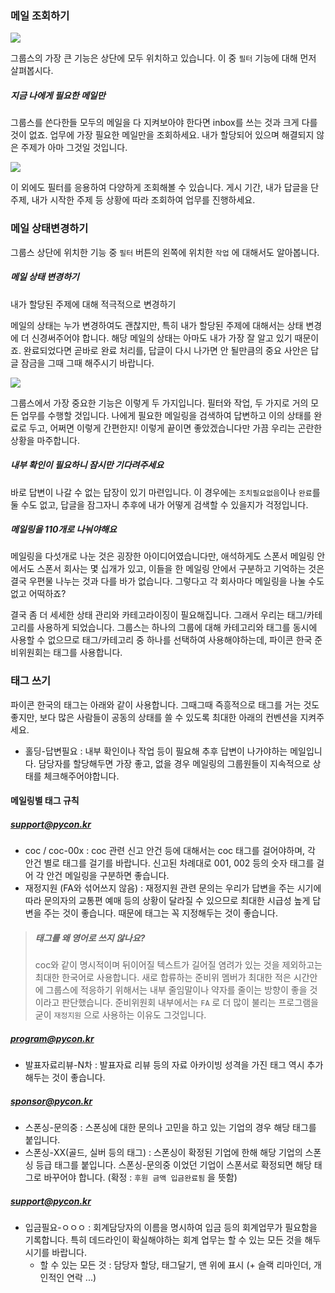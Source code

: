 
### 메일 조회하기

![](https://lh6.googleusercontent.com/ClIjJd8_DGKfIBErDJxbuKXE1GVkht_DrJ5MB3oaHvieE6CRuyL2wPvFBGEghQ3Jw-1Ln6i775bANEeI2wIaL7_ec-Czi-rResyggN9VAWdklVZJ1ev3Pp4BQZqG_WCvv-BtivXJ)

그룹스의 가장 큰 기능은 상단에 모두 위치하고 있습니다. 이 중 `필터` 기능에 대해 먼저 살펴봅시다.

##### 지금 나에게 필요한 메일만
그룹스를 쓴다한들 모두의 메일을 다 지켜보아야 한다면 inbox를 쓰는 것과 크게 다를 것이 없죠. 업무에 가장 필요한 메일만을 조회하세요. 내가 할당되어 있으며 해결되지 않은 주제가 아마 그것일 것입니다. 

![](https://lh3.googleusercontent.com/Z4R0kRJzwkhwyLh4BEMh_I46QFlm_Lx5NXRjtTSpYf-AjSvJ9Y7sSrqSLmm796ulvdabmxLIh5EBFeOzu6KPzz6Z26cRJyPwD9sP4PR7fL-Pl13m2-YS9Uz50iVVc9khmIYKeLkM)

이 외에도 필터를 응용하여 다양하게 조회해볼 수 있습니다. 게시 기간, 내가 답글을 단 주제, 내가 시작한 주제 등 상황에 따라 조회하여 업무를 진행하세요.

### 메일 상태변경하기

그룹스 상단에 위치한 기능 중 `필터` 버튼의 왼쪽에 위치한 `작업` 에 대해서도 알아봅니다.

##### 메일 상태 변경하기
내가 할당된 주제에 대해 적극적으로 변경하기

메일의 상태는 누가 변경하여도 괜찮지만, 특히 내가 할당된 주제에 대해서는 상태 변경에 더 신경써주어야 합니다. 해당 메일의 상태는 아마도 내가 가장 잘 알고 있기 때문이죠. 완료되었다면 곧바로 완료 처리를, 답글이 다시 나가면 안 될만큼의 중요 사안은 답글 잠금을 그때 그때 해주시기 바랍니다.

![](https://lh4.googleusercontent.com/igFYlNQPmlqSWrb2ozrvroTJCtv7hDCO_ZJ7y6FAdCkgYZpK8DtockmmfkvTbtJCTicZPIf1QnJ5zEXZEkS5_m4Rg_S02geJb5kSeW3vmUV1yKOH4pdP5Bo48ndAiH0H99UIXq7U)

그룹스에서 가장 중요한 기능은 이렇게 두 가지입니다. 필터와 작업, 두 가지로 거의 모든 업무를 수행할 것입니다. 나에게 필요한 메일링을 검색하여 답변하고 이의 상태를 완료로 두고, 어쩌면 이렇게 간편한지! 이렇게 끝이면 좋았겠습니다만 가끔 우리는 곤란한 상황을 마주합니다.

##### 내부 확인이 필요하니 잠시만 기다려주세요

바로 답변이 나갈 수 없는 답장이 있기 마련입니다. 이 경우에는 `조치필요없음`이나 `완료`를 둘 수도 없고, 답글을 잠그자니 추후에 내가 어떻게 검색할 수 있을지가 걱정입니다.

##### 메일링을 110개로 나눠야해요

메일링을 다섯개로 나눈 것은 굉장한 아이디어였습니다만, 애석하게도 스폰서 메일링 안에서도 스폰서 회사는 몇 십개가 있고, 이들을 한 메일링 안에서 구분하고 기억하는 것은 결국 우편물 나누는 것과 다를 바가 없습니다. 그렇다고 각 회사마다 메일링을 나눌 수도 없고 어떡하죠?

결국 좀 더 세세한 상태 관리와 카테고라이징이 필요해집니다. 그래서 우리는 태그/카테고리를 사용하게 되었습니다. 그룹스는 하나의 그룹에 대해 카테고리와 태그를 동시에 사용할 수 없으므로 태그/카테고리 중 하나를 선택하여 사용해야하는데, 파이콘 한국 준비위원회는 태그를 사용합니다.

### 태그 쓰기

파이콘 한국의 태그는 아래와 같이 사용합니다. 그때그때 즉흥적으로 태그를 거는 것도 좋지만, 보다 많은 사람들이 공동의 상태를 쓸 수 있도록 최대한 아래의 컨벤션을 지켜주세요.

- 홀딩-답변필요 : 내부 확인이나 작업 등이 필요해 추후 답변이 나가야하는 메일입니다. 담당자를 할당해두면 가장 좋고, 없을 경우 메일링의 그룹원들이 지속적으로 상태를 체크해주어야합니다.

#### 메일링별 태그 규칙

##### support@pycon.kr

- coc / coc-00x : coc 관련 신고 안건 등에 대해서는 coc 태그를 걸어야하며, 각 안건 별로 태그를 걸기를 바랍니다. 신고된 차례대로 001, 002 등의 숫자 태그를 걸어 각 안건 메일링을 구분하면 좋습니다.
- 재정지원 (FA와 섞어쓰지 않음) : 재정지원 관련 문의는 우리가 답변을 주는 시기에 따라 문의자의 교통편 예매 등의 상황이 달라질 수 있으므로 최대한 시급성 높게 답변을 주는 것이 좋습니다. 때문에 태그는 꼭 지정해두는 것이 좋습니다.

> ##### 태그를 왜 영어로 쓰지 않나요? 
> 
> coc와 같이 명시적이며 뒤이어질 텍스트가 길어질 염려가 있는 것을 제외하고는 최대한 한국어로 사용합니다. 새로 합류하는 준비위 멤버가 최대한 적은 시간안에 그룹스에 적응하기 위해서는 내부 줄임말이나 약자를 줄이는 방향이 좋을 것이라고 판단했습니다. 준비위원회 내부에서는 `FA` 로 더 많이 불리는 프로그램을 굳이 `재정지원` 으로 사용하는 이유도 그것입니다.

##### program@pycon.kr
- 발표자료리뷰-N차  : 발표자료 리뷰 등의 자료 아카이빙 성격을 가진 태그 역시 추가해두는 것이 좋습니다.

##### sponsor@pycon.kr

- 스폰싱-문의중 : 스폰싱에 대한 문의나 고민을 하고 있는 기업의 경우 해당 태그를 붙입니다.
- 스폰싱-XX(골드, 실버 등의 태그) : 스폰싱이 확정된 기업에 한해 해당 기업의 스폰싱 등급 태그를 붙입니다. 스폰싱-문의중 이었던 기업이 스폰서로 확정되면 해당 태그로 바꾸어야 합니다. (확정 : `후원 금액 입금완료됨` 을 뜻함)

##### support@pycon.kr

- 입금필요-ㅇㅇㅇ : 회계담당자의 이름을 명시하여 입금 등의 회계업무가 필요함을 기록합니다. 특히 데드라인이 확실해야하는 회계 업무는 할 수 있는 모든 것을 해두시기를 바랍니다. 
    - 할 수 있는 모든 것 : 담당자 할당, 태그달기, 맨 위에 표시 (+ 슬랙 리마인더, 개인적인 연락 ...)
